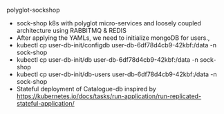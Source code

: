 polyglot-sockshop
* sock-shop k8s with polyglot micro-services and loosely coupled architecture using RABBITMQ & REDIS
* After applying the YAMLs, we need to initialize mongoDB for users.,
* kubectl cp user-db-init/configdb user-db-6df78d4cb9-42kbf:/data -n sock-shop
* kubectl cp user-db-init/db user-db-6df78d4cb9-42kbf:/data -n sock-shop
* kubectl cp user-db-init/db-users user-db-6df78d4cb9-42kbf:/data -n sock-shop
* Stateful deployment of Catalogue-db inspired by https://kubernetes.io/docs/tasks/run-application/run-replicated-stateful-application/
